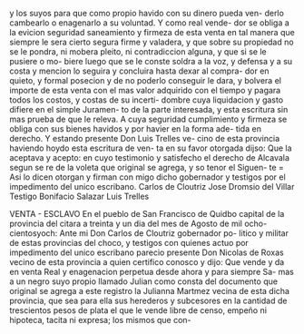 y los suyos para que como propio havido con su dinero pueda ven-
derlo cambearlo o enagenarlo a su voluntad. Y como real vende-
dor se obliga a la evicion seguridad saneamiento y firmeza
de esta venta en tal manera que siempre le sera cierto segura
firme y valadera, y que sobre su propiedad no se le pondra, ni
mobera pleito, ni contradiccion alguna, y que si se le pusiere o mo-
biere luego que se le conste soldra a la voz, y defensa y a
su costa y mencion lo seguira y concluira hasta dexar al compra-
dor en quieto, y formal posecion y de no poderlo conseguir le dara,
y bolvera el importe de esta venta con el mas valor adquirido
con el tiempo y pagara todos los costos, y costas de su incerti-
dombre cuya liquidacion y gasto difiere en el simple Juramen-
to de la parte interesada, y esta escritura sin mas prueba
de que le releva. A cuya seguridad cumplimiento y firmeza
se obliga con sus bienes havidos y por havier en la forma ade-
tida en derecho. Y estando presente Don Luis Trelles ve-
cino de esta provincia haviendo hoydo esta escritura de ven-
ta en su favor otorgada dijso: Que la aceptava y acepto:
en cuyo testimonio y satisfecho el derecho de Alcavala segun
se re de la voleta que original se agrega, y so tenor el Siguen-
te = Asi lo dicen otorgan y firman con migo dicho gobernador
y testigos por el impedimento del unico escribano.
Carlos de Cloutriz Jose Dromsio del Villar
Testigo Bonifacio Salazar Luis Trelles

VENTA - ESCLAVO
En el pueblo de San Francisco de Quidbo capital de la provincia
del citara a treinta y un dia del mes de Agosto de mil ocho-
cientosyoch: Ante mi Don Carlos de Cloutriz gobernador po-
litico y militar de estas provincias del choco, y testigos con
quienes actuo por impedimento del unico escribano parecio
presente Don Nicolas de Roxas vecino de esta provincia
a quien certifico conosco y dijo: Que vende y da en venta
Real y enagenacion perpetua desde ahora y para siempre Sa-
mas a un negro suyo propio llamado Julian como consta
del documento que original se agrega a este registro la
Julianna Martmez vecina de esta dicha provincia, que sea
para ella sus herederos y subcesores en la cantidad de
trescientos pesos de plata el que le vende libre de censo,
empeño ni hipoteca, tacita ni expresa; los mismos que con-